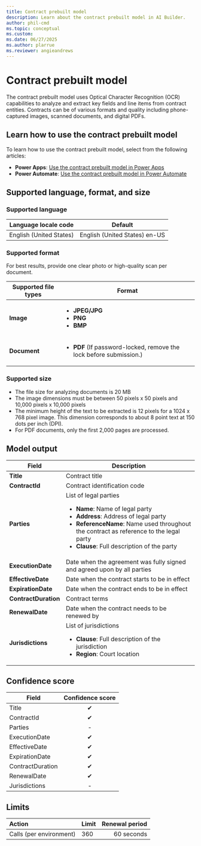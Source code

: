 ```yaml
---
title: Contract prebuilt model
description: Learn about the contract prebuilt model in AI Builder.
author: phil-cmd
ms.topic: conceptual
ms.custom: 
ms.date: 06/27/2025
ms.author: plarrue
ms.reviewer: angieandrews
---
```


# Contract prebuilt model

The contract prebuilt model uses Optical Character Recognition (OCR) capabilities to analyze and extract key fields and line items from contract entities. Contracts can be of various formats and quality including phone-captured images, scanned documents, and digital PDFs.

## Learn how to use the contract prebuilt model

To learn how to use the contract prebuilt model, select from the following articles:

- **Power Apps**: [Use the contract prebuilt model in Power Apps](use-prebuilt-contract-power-apps.md)
- **Power Automate**: [Use the contract prebuilt model in Power Automate](use-prebuilt-contract-power-automate.md)

## Supported language, format, and size

### Supported language

|Language locale code|Default|
|--------------------|-------|
|English (United States)|English (United States) en-US|

### Supported format

For best results, provide one clear photo or high-quality scan per document.

|Supported file types|Format|
|-----|--------|
|**Image**|<ul><li>**JPEG/JPG**</li><li>**PNG**</li><li>**BMP**</li></ul>|  
|**Document**|<ul><li>**PDF** (If password-locked, remove the lock before submission.)</li></ul>|

### Supported size

- The file size for analyzing documents is 20 MB
- The image dimensions must be between 50 pixels x 50 pixels and 10,000 pixels x 10,000 pixels
- The minimum height of the text to be extracted is 12 pixels for a 1024 x 768 pixel image. This dimension corresponds to about 8 point text at 150 dots per inch (DPI).
- For PDF documents, only the first 2,000 pages are processed.

## Model output

|Field|Description|
|----------|-----------|
|**Title**|Contract title| 
|**ContractId**|Contract identification code|  
|**Parties**|List of legal parties<ul><li>**Name**: Name of legal party</li><li>**Address**: Address of legal party</li><li>**ReferenceName**: Name used throughout the contract as reference to the legal party</li><li>**Clause**: Full description of the party</li></ul>|  
|**ExecutionDate**|Date when the agreement was fully signed and agreed upon by all parties|  
|**EffectiveDate**|Date when the contract starts to be in effect|  
|**ExpirationDate**|Date when the contract ends to be in effect|  
|**ContractDuration**|Contract terms|  
|**RenewalDate**|Date when the contract needs to be renewed by|  
|**Jurisdictions**|List of jurisdictions<ul><li>**Clause**: Full description of the jurisdiction</li><li>**Region**: Court location</li></ul>|

## Confidence score

|Field|Confidence score|
|----------|:-----------:|
|Title|✔|
|ContractId|✔|
|Parties| - |
|ExecutionDate|✔|
|EffectiveDate|✔|
|ExpirationDate|✔|
|ContractDuration|✔|
|RenewalDate|✔|
|Jurisdictions| - |

## Limits

|Action|Limit|Renewal period|
|:-----|:-----|-----:|
|Calls (per environment)|360|60 seconds|

<!--## Related information

placeholder-->